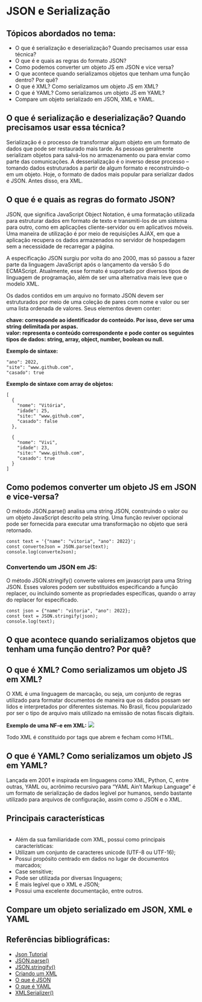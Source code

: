 <h1> JSON e Serialização </h1>

<h2>Tópicos abordados no tema:</h2>
<ul>
  <li>O que é serialização e deserialização? Quando precisamos usar essa técnica?
     </li>
    <li>O que é e quais as regras do formato JSON?
       </li>
      <li>Como podemos converter um objeto JS em JSON e vice versa?
         </li>
        <li>O que acontece quando serializamos objetos que tenham uma função dentro? Por quê?
           </li>
          <li>O que é XML? Como serializamos um objeto JS em XML?
             </li>
            <li>O que é YAML? Como serializamos um objeto JS em YAML?
               </li>
  <li> Compare um objeto serializado em JSON, XML e YAML.
  </li>
    </ul>
    
<h2> O que é serialização e deserialização? Quando precisamos usar essa técnica?</h2>
<p>Serialização é o processo de transformar algum objeto em um formato de dados que pode ser restaurado mais tarde. As pessoas geralmente serializam objetos para salvá-los no armazenamento ou para enviar como parte das comunicações. A desserialização é o inverso desse processo – tomando dados estruturados a partir de algum formato e reconstruindo-o em um objeto. Hoje, o formato de dados mais popular para serializar dados é JSON. Antes disso, era XML.</p>
<h2>O que é e quais as regras do formato JSON?</h2>
<p>
JSON, que significa JavaScript Object Notation, é uma formatação utilizada para estruturar dados em formato de texto e transmiti-los de um sistema para outro, como em aplicações cliente-servidor ou em aplicativos móveis. Uma maneira de utilização é por meio de requisições AJAX, em que a aplicação recupera os dados armazenados no servidor de hospedagem sem a necessidade de recarregar a página.

A especificação JSON surgiu por volta do ano 2000, mas só passou a fazer parte da linguagem JavaScript após o lançamento da versão 5 do ECMAScript. Atualmente, esse formato é suportado por diversos tipos de linguagem de programação, além de ser uma alternativa mais leve que o modelo XML.</p>

<p> Os dados contidos em um arquivo no formato JSON devem ser estruturados por meio de uma coleção de pares com nome e valor ou ser uma lista ordenada de valores. Seus elementos devem conter:

<b>chave: corresponde ao identificador do conteúdo. Por isso, deve ser uma string delimitada por aspas.</b>
  <br>
<b>valor: representa o conteúdo correspondente e pode conter os seguintes tipos de dados: string, array, object, number, boolean ou null.</b>
</p>

<b>Exemplo de sintaxe:</b>
```
"ano": 2022,
"site": "www.github.com",
"casado": true
```

<b>Exemplo de sintaxe com array de objetos:</b>

``` 
[ 
  {
    "nome": "Vitória", 
    "idade": 25,
    "site:" "www.github.com",
    "casado": false
  }, 
  
  {
    "nome": "Vivi", 
    "idade": 23,
    "site:" "www.github.com",
    "casado": true
  }
]
```
    
<h2>Como podemos converter um objeto JS em JSON e vice-versa?</h2>
<p>O método JSON.parse() analisa uma string JSON, construindo o valor ou um objeto JavaScript descrito pela string. Uma função reviver opcional pode ser fornecida para executar uma transformação no objeto que será retornado.</p>

```
const text = '{"name": "vitoria", "ano": 2022}';
const converteJson = JSON.parse(text);
console.log(converteJson);
```

<h3>Convertendo um JSON em JS:</h3>

<p>O método JSON.stringify() converte valores em javascript para uma String  JSON. Esses valores podem ser substituidos especificando a função replacer, ou incluindo somente as propriedades específicas, quando o array do replacer for especificado.</p>

```
const json = {"name": "vitoria", "ano": 2022};
const text = JSON.stringify(json);
console.log(text);
```

<h2>O que acontece quando serializamos objetos que tenham uma função dentro? Por quê?</h2>

<h2>O que é XML? Como serializamos um objeto JS em XML?</h2>
<p>O XML é uma linguagem de marcação, ou seja, um conjunto de regras utilizado para formatar documentos de maneira que os dados possam ser lidos e interpretados por diferentes sistemas. No Brasil, ficou popularizado por ser o tipo de arquivo mais utilizado na emissão de notas fiscais digitais.</p>

<b>Exemplo de uma NF-e em XML:</b>
<img src="https://www.espiaonfe.com.br/images/lab/xml-nfe-estrutura-exemplo.png"/>
<p>Todo XML é constituido por tags que abrem e fecham como HTML.</p>


<h2>O que é YAML? Como serializamos um objeto JS em YAML?</h2>
<p>Lançada em 2001 e inspirada em linguagens como XML, Python, C, entre outras, YAML ou, acrônimo recursivo para “YAML Ain’t Markup Language” é um formato de serialização de dados legível por humanos, sendo bastante utilizado para arquivos de configuração, assim como o JSON e o XML.</p>

<h2>Principais características</h2>
<ul>
  <br>
  <li>
Além da sua familiaridade com XML, possui como principais características:
  </li>

<li>Utilizam um conjunto de caracteres unicode (UTF-8 ou UTF-16);</li>
<li>Possui propósito centrado em dados no lugar de documentos marcados;</li>
<li>Case sensitive;</li>
<li>Pode ser utilizada por diversas linguagens;</li>
<li>É mais legível que o XML e JSON;</li>
<li>Possui uma excelente documentação, entre outros. </li>
</ul>
<h2>Compare um objeto serializado em JSON, XML e YAML</h2>
<h2> Referências bibliográficas:</h2>
<ul>
  <li><a href="https://www.devmedia.com.br/json-tutorial/25275">Json Tutorial</a>
     </li>
    <li><a href="https://developer.mozilla.org/pt-BR/docs/Web/JavaScript/Reference/Global_Objects/JSON/parse">JSON.parse()</a>
  </li>
  <li><a href="https://developer.mozilla.org/pt-BR/docs/Web/JavaScript/Reference/Global_Objects/JSON/stringify">JSON.stringify()</a>
    </li>
    <li><a href="XML Tutorial">Criando um XML</a>
      <li><a href="https://rockcontent.com/br/blog/json/">O que é JSON</a>
      <li>  <a href="https://www.treinaweb.com.br/blog/o-que-e-yaml">O que é YAML</a></li>
  </li>
  <li> <a href="https://developer.mozilla.org/en-US/docs/web/api/xmlserializer">XMLSerializer()</a></li> 
  </ul>
